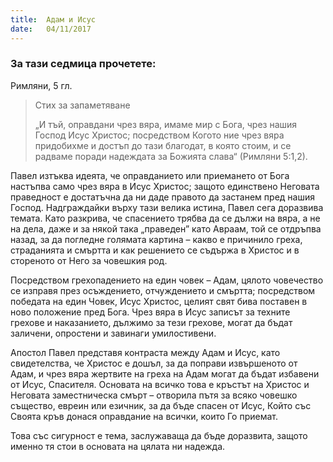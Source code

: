 ```yaml
---
title:  Адам и Исус
date:   04/11/2017
---
```


### За тази седмица прочетете:
Римляни, 5 гл.

> <p>Стих за запаметяване</p>
> „И тъй, оправдани чрез вяра, имаме мир с Бога, чрез нашия Господ Исус Христос; посредством Когото ние чрез вяра придобихме и достъп до тази благодат, в която стоим, и се радваме поради надеждата за Божията слава“ (Римляни 5:1,2).

Павел изтъква идеята, че оправданието или приемането от Бога настъпва само чрез вяра в Исус Христос; защото единствено Неговата праведност е достатъчна да ни даде правото да застанем пред нашия Господ. Надграждайки върху тази велика истина, Павел сега доразвива темата. Като разкрива, че спасението трябва да се дължи на вяра, а не на дела, даже и за някой така „праведен” като Авраам, той се отдръпва назад, за да погледне голямата картина – какво е причинило греха, страданията и смъртта и как решението се съдържа в Христос и в стореното от Него за човешкия род.

Посредством грехопадението на един човек – Адам, цялото човечество се изправя през осъждението, отчуждението и смъртта; посредством победата на един Човек, Исус Христос, целият свят бива поставен в ново положение пред Бога. Чрез вяра в Исус записът за техните грехове и наказанието, дължимо за тези грехове, могат да бъдат заличени, опростени и завинаги умилостивени.

Апостол Павел представя контраста между Адам и Исус, като свидетелства, че Христос е дошъл, за да поправи извършеното от Адам, и чрез вяра жертвите на греха на Адам могат да бъдат избавени от Исус, Спасителя. Основата на всичко това е кръстът на Христос и Неговата заместническа смърт – отворила пътя за всяко човешко същество, евреин или езичник, за да бъде спасен от Исус, Който със Своята кръв донася оправдание на всички, които Го приемат.

Това със сигурност е тема, заслужаваща да бъде доразвита, защото именно тя стои в основата на цялата ни надежда.